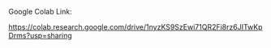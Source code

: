 Google Colab Link:

https://colab.research.google.com/drive/1nyzKS9SzEwi71QR2Fi8rz6JITwKpDrms?usp=sharing
